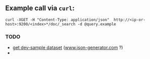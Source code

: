 ## Example call via `curl`:

```
curl -XGET -H "Content-Type: application/json"  http://<ip-or-host>:9200/<index>*/doc/_search -d @query.example
```

### TODO 
* [get dev-sample dataset](https://www.elastic.co/guide/en/elasticsearch/reference/current/_exploring_your_data.html) (www.json-generator.com ?)
* 